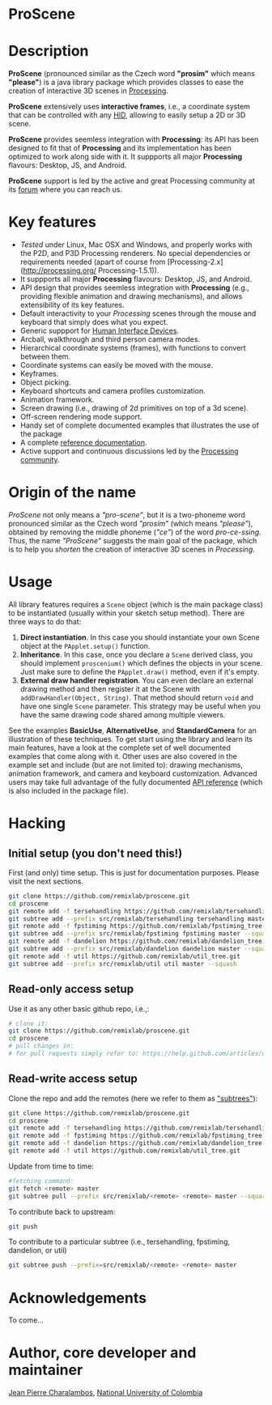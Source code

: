 ProScene
========

# Description

**ProScene** (pronounced similar as the Czech word **"prosím"** which means **"please"**) is a java library package which provides classes to ease the creation of interactive 3D scenes in [Processing](http://processing.org).

**ProScene** extensively uses **interactive frames**, i.e., a coordinate system that can be controlled with any [HID](http://en.wikipedia.org/wiki/Human_interface_device), allowing to easily setup a 2D or 3D scene.

**ProScene** provides seemless integration with **Processing**: its API has been designed to fit that of **Processing** and its implementation has been optimized to work along side with it. It suppports all major **Processing** flavours: Desktop, JS, and Android.

**ProScene** support is led by the active and great Processing community at its [forum](http://forum.processing.org/search/proscene) where you can reach us.

# Key features

* *Tested* under Linux, Mac OSX and Windows, and properly works with the P2D, and P3D Processing renderers. No special dependencies or requirements needed (apart of course from [Processing-2.x](http://processing.org/ Processing-1.5.1)).
* It suppports all major **Processing** flavours: Desktop, JS, and Android.
* API design that provides seemless integration with **Processing** (e.g., providing flexible animation and drawing mechanisms), and allows extensibility of its key features.
* Default interactivity to your *Processing* scenes through the mouse and keyboard that simply does what you expect.
* Generic suppport for [Human Interface Devices](http://en.wikipedia.org/wiki/Human_interface_device).
* Arcball, walkthrough and third person camera modes.
* Hierarchical coordinate systems (frames), with functions to convert between them.
* Coordinate systems can easily be moved with the mouse.
* Keyframes.
* Object picking.
* Keyboard shortcuts and camera profiles customization.
* Animation framework.
* Screen drawing (i.e., drawing of 2d primitives on top of a 3d scene).
* Off-screen rendering mode support.
* Handy set of complete documented examples that illustrates the use of the package
* A complete [reference documentation](http://www.disi.unal.edu.co/grupos/remixlab/local/projects/proscene-1.1.0/reference/index.html).
* Active support and continuous discussions led by the [Processing community](http://forum.processing.org/search/proscene).

# Origin of the name

*ProScene* not only means a *"pro-scene"*, but it is a two-phoneme word pronounced similar as the Czech word *"prosím"* (which means *"please"*), obtained by removing the middle phoneme (*"ce"*) of the word *pro-ce-ssing*. Thus, the name *"ProScene"* suggests the main goal of the package, which is to help you _shorten_ the creation of interactive 3D scenes in *Processing*.

# Usage

All library features requires a `Scene` object (which is the main package class) to be instantiated (usually within your sketch setup method). There are three ways to do that:

1. **Direct instantiation**. In this case you should instantiate your own Scene object at the `PApplet.setup()` function.
2. **Inheritance**. In this case, once you declare a `Scene` derived class, you should implement `proscenium()` which defines the objects in your scene. Just make sure to define the `PApplet.draw()` method, even if it's empty.
3. **External draw handler registration**. You can even declare an external drawing method and then register it at the Scene with `addDrawHandler(Object, String)`. That method should return `void` and have one single `Scene` parameter. This strategy may be useful when you have the same drawing code shared among multiple viewers.

See the examples **BasicUse**, **AlternativeUse**, and **StandardCamera** for an illustration of these techniques. To get start using the library and learn its main features, have a look at the complete set of well documented examples that come along with it. Other uses are also covered in the example set and include (but are not limited to): drawing mechanisms, animation framework, and camera and keyboard customization. Advanced users may take full advantage of the fully documented [API reference](http://www.disi.unal.edu.co/grupos/remixlab/local/projects/proscene-1.1.0/reference/index.html) (which is also included in the package file).

# Hacking

## Initial setup (you don't need this!)

First (and only) time setup. This is just for documentation purposes. Please visit the next sections.

```sh
git clone https://github.com/remixlab/proscene.git
cd proscene
git remote add -f tersehandling https://github.com/remixlab/tersehandling_tree.git
git subtree add --prefix src/remixlab/tersehandling tersehandling master --squash
git remote add -f fpstiming https://github.com/remixlab/fpstiming_tree.git
git subtree add --prefix src/remixlab/fpstiming fpstiming master --squash
git remote add -f dandelion https://github.com/remixlab/dandelion_tree.git
git subtree add --prefix src/remixlab/dandelion dandelion master --squash
git remote add -f util https://github.com/remixlab/util_tree.git
git subtree add --prefix src/remixlab/util util master --squash
```

## Read-only access setup

Use it as any other basic github repo, i.e.,:

```sh
# clone it:
git clone https://github.com/remixlab/proscene.git
cd proscene
# pull changes in:
# for pull requests simply refer to: https://help.github.com/articles/using-pull-requests
```

## Read-write access setup

Clone the repo and add the remotes (here we refer to them as ["subtrees"](http://blogs.atlassian.com/2013/05/alternatives-to-git-submodule-git-subtree/)):

```sh
git clone https://github.com/remixlab/proscene.git
cd proscene
git remote add -f tersehandling https://github.com/remixlab/tersehandling_tree.git
git remote add -f fpstiming https://github.com/remixlab/fpstiming_tree.git
git remote add -f dandelion https://github.com/remixlab/dandelion_tree.git
git remote add -f util https://github.com/remixlab/util_tree.git
```

Update from time to time:

```sh
#fetching command:
git fetch <remote> master
git subtree pull --prefix src/remixlab/<remote> <remote> master --squash
```

To contribute back to upstream:

```sh
git push
```

To contribute to a particular subtree (i.e., tersehandling, fpstiming, dandelion, or util)

```sh
git subtree push --prefix=src/remixlab/<remote> <remote> master
```

# Acknowledgements

To come...

# Author, core developer and maintainer

[Jean Pierre Charalambos](http://disi.unal.edu.co/profesores/pierre/), [National University of Colombia](http://www.unal.edu.co)
